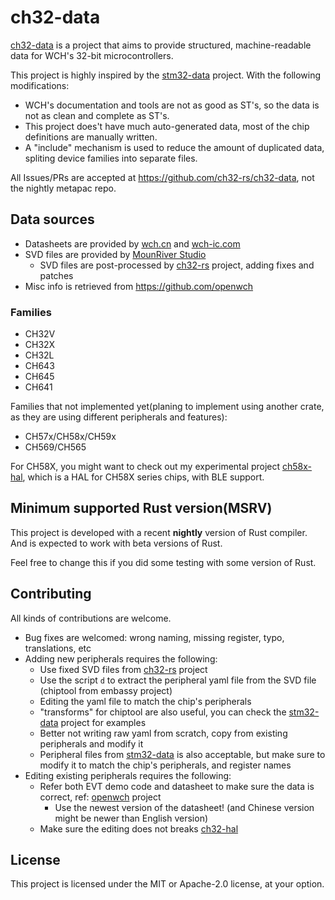 # ch32-data

[ch32-data](https://github.com/ch32-rs/ch32-data) is a project that aims to provide structured, machine-readable data for WCH's 32-bit microcontrollers.

This project is highly inspired by the [stm32-data](https://github.com/embassy-rs/stm32-data) project.
With the following modifications:

- WCH's documentation and tools are not as good as ST's, so the data is not as clean and complete as ST's.
- This project does't have much auto-generated data, most of the chip definitions are manually written.
- A "include" mechanism is used to reduce the amount of duplicated data, spliting device families into separate files.

All Issues/PRs are accepted at <https://github.com/ch32-rs/ch32-data>, not the nightly metapac repo.

## Data sources

- Datasheets are provided by [wch.cn](https://www.wch.cn/) and [wch-ic.com](https://wch-ic.com/)
- SVD files are provided by [MounRiver Studio](https://www.mounriver.com/)
  - SVD files are post-processed by [ch32-rs](https://github.com/ch32-rs/ch32-rs) project, adding fixes and patches
- Misc info is retrieved from <https://github.com/openwch>

### Families

- CH32V
- CH32X
- CH32L
- CH643
- CH645
- CH641

Families that not implemented yet(planing to implement using another crate, as they are using different peripherals and features):

- CH57x/CH58x/CH59x
- CH569/CH565

For CH58X, you might want to check out my experimental project [ch58x-hal](https://github.com/ch32-rs/ch58x-hal),
which is a HAL for CH58X series chips, with BLE support.

## Minimum supported Rust version(MSRV)

This project is developed with a recent **nightly** version of Rust compiler. And is expected to work with beta versions of Rust.

Feel free to change this if you did some testing with some version of Rust.

## Contributing

All kinds of contributions are welcome.

- Bug fixes are welcomed: wrong naming, missing register, typo, translations, etc
- Adding new peripherals requires the following:
  - Use fixed SVD files from [ch32-rs](https://github.com/ch32-rs/ch32-rs) project
  - Use the script `d` to extract the peripheral yaml file from the SVD file (chiptool from embassy project)
  - Editing the yaml file to match the chip's peripherals
  - "transforms" for chiptool are also useful, you can check the [stm32-data](https://github.com/embassy-rs/stm32-data) project for examples
  - Better not writing raw yaml from scratch, copy from existing peripherals and modify it
  - Peripheral files from [stm32-data](https://github.com/embassy-rs/stm32-data) is also acceptable, but make sure to modify it to match the chip's peripherals, and register names
- Editing existing peripherals requires the following:
  - Refer both EVT demo code and datasheet to make sure the data is correct, ref: [openwch](https://github.com/openwch) project
    - Use the newest version of the datasheet! (and Chinese version might be newer than English version)
  - Make sure the editing does not breaks [ch32-hal](https://github.com/ch32-rs/ch32-hal)

## License

This project is licensed under the MIT or Apache-2.0 license, at your option.
